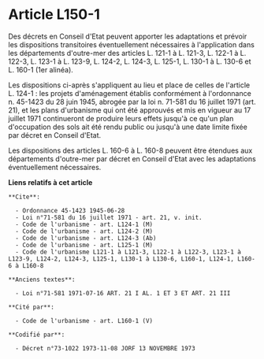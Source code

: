 # Article L150-1

Des décrets en Conseil d'Etat peuvent apporter les adaptations et prévoir les dispositions transitoires éventuellement
nécessaires à l'application dans les départements d'outre-mer des articles L. 121-1 à L. 121-3, L. 122-1 à L. 122-3, L. 123-1
à L. 123-9, L. 124-2, L. 124-3, L. 125-1, L. 130-1 à L. 130-6 et L. 160-1 (1er alinéa).

Les dispositions ci-après s'appliquent au lieu et place de celles de l'article L. 124-1 : les projets d'aménagement établis
conformément à l'ordonnance n. 45-1423 du 28 juin 1945, abrogée par la loi n. 71-581 du 16 juillet 1971 (art. 21), et les
plans d'urbanisme qui ont été approuvés et mis en vigueur au 17 juillet 1971 continueront de produire leurs effets jusqu'à ce
qu'un plan d'occupation des sols ait été rendu public ou jusqu'à une date limite fixée par décret en Conseil d'Etat.

Les dispositions des articles L. 160-6 à L. 160-8 peuvent être étendues aux départements d'outre-mer par décret en Conseil
d'Etat avec les adaptations éventuellement nécessaires.

**Liens relatifs à cet article**

	**Cite**:

	  - Ordonnance 45-1423 1945-06-28
	  - Loi n°71-581 du 16 juillet 1971 - art. 21, v. init.
	  - Code de l'urbanisme - art. L124-1 (M)
	  - Code de l'urbanisme - art. L124-2 (M)
	  - Code de l'urbanisme - art. L124-3 (Ab)
	  - Code de l'urbanisme - art. L125-1 (M)
	  - Code de l'urbanisme L121-1 à L121-3, L122-1 à L122-3, L123-1 à L123-9, L124-2, L124-3, L125-1, L130-1 à L130-6, L160-1, L124-1, L160-6 à L160-8

	**Anciens textes**:

	  - Loi n°71-581 1971-07-16 ART. 21 I AL. 1 ET 3 ET ART. 21 III

	**Cité par**:

	  - Code de l'urbanisme - art. L160-1 (V)

	**Codifié par**:

	  - Décret n°73-1022 1973-11-08 JORF 13 NOVEMBRE 1973
